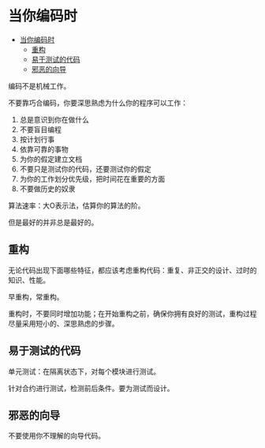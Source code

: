 # 当你编码时

- [当你编码时](#当你编码时)
  - [重构](#重构)
  - [易于测试的代码](#易于测试的代码)
  - [邪恶的向导](#邪恶的向导)

编码不是机械工作。

不要靠巧合编码，你要深思熟虑为什么你的程序可以工作：

1. 总是意识到你在做什么
2. 不要盲目编程
3. 按计划行事
4. 依靠可靠的事物
5. 为你的假定建立文档
6. 不要只是测试你的代码，还要测试你的假定
7. 为你的工作划分优先级，把时间花在重要的方面
8. 不要做历史的奴隶

算法速率：大O表示法，估算你的算法的阶。

但是最好的并非总是最好的。

## 重构

无论代码出现下面哪些特征，都应该考虑重构代码：重复、非正交的设计、过时的知识、性能。

早重构，常重构。

重构时，不要同时增加功能；在开始重构之前，确保你拥有良好的测试，重构过程尽量采用短小的、深思熟虑的步骤。

## 易于测试的代码

单元测试：在隔离状态下，对每个模块进行测试。

针对合约进行测试，检测前后条件。要为测试而设计。

## 邪恶的向导

不要使用你不理解的向导代码。

